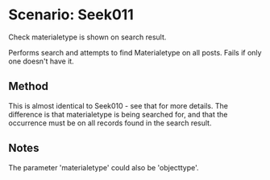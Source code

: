 # Scenario: Seek011

Check materialetype is shown on search result.

Performs search and attempts to find Materialetype on all posts.
Fails if only one doesn't have it.

## Method
This is almost identical to Seek010 - see that for more details.
The difference is that materialetype is being searched for, and that
the occurrence must be on all records found in the search result.


## Notes
The parameter 'materialetype' could also be 'objecttype'.

